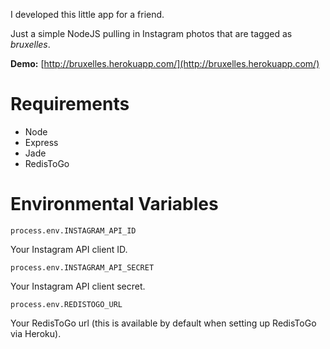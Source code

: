 I developed this little app for a friend.

Just a simple NodeJS pulling in Instagram photos that are tagged as *bruxelles*.

**Demo:** [http://bruxelles.herokuapp.com/](http://bruxelles.herokuapp.com/)

# Requirements

- Node
- Express
- Jade
- RedisToGo


# Environmental Variables

`process.env.INSTAGRAM_API_ID`

Your Instagram API client ID.

`process.env.INSTAGRAM_API_SECRET`

Your Instagram API client secret.

`process.env.REDISTOGO_URL`

Your RedisToGo url (this is available by default when setting up RedisToGo via Heroku).